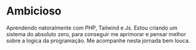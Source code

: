 # Ambicioso
Aprendendo natoralmente com PHP, Tailwind e Js.
Estou criando um sistema do absoluto zero, para conseguir me aprimorar e pensar melhor sobre a logica da programação.
Me acompanhe nesta jornada bem louca.
